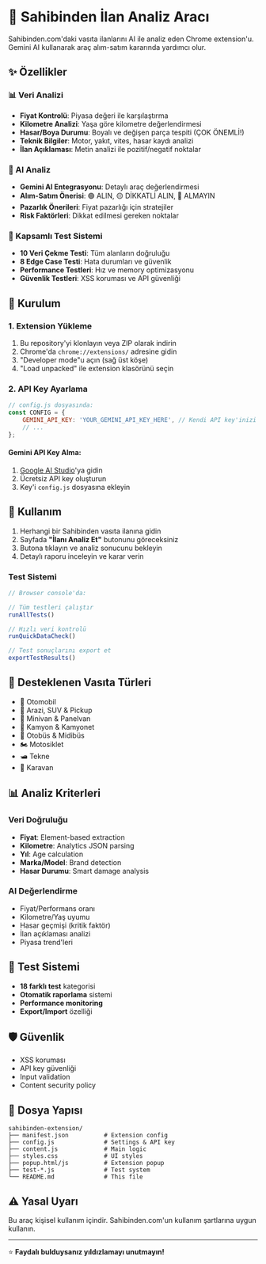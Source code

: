 # 🚗 Sahibinden İlan Analiz Aracı

Sahibinden.com'daki vasıta ilanlarını AI ile analiz eden Chrome extension'u. Gemini AI kullanarak araç alım-satım kararında yardımcı olur.

## ✨ Özellikler

### 📊 Veri Analizi
- **Fiyat Kontrolü**: Piyasa değeri ile karşılaştırma
- **Kilometre Analizi**: Yaşa göre kilometre değerlendirmesi
- **Hasar/Boya Durumu**: Boyalı ve değişen parça tespiti (ÇOK ÖNEMLİ!)
- **Teknik Bilgiler**: Motor, yakıt, vites, hasar kaydı analizi
- **İlan Açıklaması**: Metin analizi ile pozitif/negatif noktalar

### 🤖 AI Analiz
- **Gemini AI Entegrasyonu**: Detaylı araç değerlendirmesi
- **Alım-Satım Önerisi**: 🟢 ALIN, 🟡 DİKKATLİ ALIN, 🔴 ALMAYIN
- **Pazarlık Önerileri**: Fiyat pazarlığı için stratejiler
- **Risk Faktörleri**: Dikkat edilmesi gereken noktalar

### 🧪 Kapsamlı Test Sistemi
- **10 Veri Çekme Testi**: Tüm alanların doğruluğu
- **8 Edge Case Testi**: Hata durumları ve güvenlik
- **Performance Testleri**: Hız ve memory optimizasyonu
- **Güvenlik Testleri**: XSS koruması ve API güvenliği

## 🚀 Kurulum

### 1. Extension Yükleme
1. Bu repository'yi klonlayın veya ZIP olarak indirin
2. Chrome'da `chrome://extensions/` adresine gidin
3. "Developer mode"u açın (sağ üst köşe)
4. "Load unpacked" ile extension klasörünü seçin

### 2. API Key Ayarlama
```javascript
// config.js dosyasında:
const CONFIG = {
    GEMINI_API_KEY: 'YOUR_GEMINI_API_KEY_HERE', // Kendi API key'inizi girin
    // ...
};
```

#### Gemini API Key Alma:
1. [Google AI Studio](https://aistudio.google.com/app/apikey)'ya gidin
2. Ücretsiz API key oluşturun
3. Key'i `config.js` dosyasına ekleyin

## 📱 Kullanım

1. Herhangi bir Sahibinden vasıta ilanına gidin
2. Sayfada **"İlanı Analiz Et"** butonunu göreceksiniz
3. Butona tıklayın ve analiz sonucunu bekleyin
4. Detaylı raporu inceleyin ve karar verin

### Test Sistemi
```javascript
// Browser console'da:

// Tüm testleri çalıştır
runAllTests()

// Hızlı veri kontrolü
runQuickDataCheck()

// Test sonuçlarını export et
exportTestResults()
```

## 🎯 Desteklenen Vasıta Türleri

- 🚗 Otomobil
- 🚙 Arazi, SUV & Pickup
- 🚐 Minivan & Panelvan
- 🚚 Kamyon & Kamyonet
- 🚌 Otobüs & Midibüs
- 🏍️ Motosiklet
- 🛥️ Tekne
- 🚐 Karavan

## 📊 Analiz Kriterleri

### Veri Doğruluğu
- **Fiyat**: Element-based extraction
- **Kilometre**: Analytics JSON parsing
- **Yıl**: Age calculation
- **Marka/Model**: Brand detection
- **Hasar Durumu**: Smart damage analysis

### AI Değerlendirme
- Fiyat/Performans oranı
- Kilometre/Yaş uyumu  
- Hasar geçmişi (kritik faktör)
- İlan açıklaması analizi
- Piyasa trend'leri

## 🧪 Test Sistemi

- **18 farklı test** kategorisi
- **Otomatik raporlama** sistemi  
- **Performance monitoring**
- **Export/Import** özelliği

## 🛡️ Güvenlik

- XSS koruması
- API key güvenliği
- Input validation
- Content security policy

## 📁 Dosya Yapısı

```
sahibinden-extension/
├── manifest.json          # Extension config
├── config.js              # Settings & API key
├── content.js             # Main logic
├── styles.css             # UI styles
├── popup.html/js          # Extension popup
├── test-*.js              # Test system
└── README.md              # This file
```

## ⚠️ Yasal Uyarı

Bu araç kişisel kullanım içindir. Sahibinden.com'un kullanım şartlarına uygun kullanın.

---

⭐ **Faydalı bulduysanız yıldızlamayı unutmayın!**